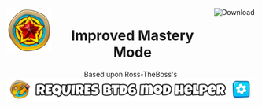 <a href="https://github.com/accfs3211/Improved-Mastery-Model">
    <img align="left" alt="Icon" height="90" src="MasteryModeButton.png">
    <img align="right" alt="Download" height="75" src="ChaosModeButton">
</a>

<h1 align="center">Improved Mastery Mode</h1>
<p align="center">Based upon Ross-TheBoss's <a href="https://github.com/Ross-TheBoss/bloonarius-mastery-mode</a> Bloonarius Mastery Mod.</p>

Upgrades bloon ranks, replacing BADs and Fortified BADs with Tier 3 Bosses and Elite Bosses (Bloonarius, Lych, Dreadbloon, Vortex, Phayze). 

In order to change the game mode to mastery mode, click the Mastery Mode button in the Difficulty Selection screen.
 - Mastery mode's rules will apply on top of whatever vanilla game mode you choose (ABR, Half Cash, etc)
 - Selecting the game mode on the difficulty selection screen for maps will also apply Mastery Mode to Bosses, Challenge Editor, etc. I'm currently working on integrating the mode selection with the game mode change built into the Mod Helper so it can be accessed on other pages.
 - The game modes rotate beetween None, Mastery Mode, and Chaos Mode

In Mastery Mode:
 - Bloons will be upgraded x amount of times, where x can be changed in the mod setting under Promotion Times
 - BADs will be upgraded to a regular boss, with equal probability of any of the bosses being promoted, and Fortified BADs will be upgraded to the Elite variant

In Chaos Mode:
 - Bloons will be upgraded/downgraded at random up to x amount of times, where x can is the the same Promotion Times under mod settings
 - Bad promotion will work the same way as Mastery Mode

Mod Settings:
 - (Rounds early that cash per pop is reduced), self explanatory
 - (Promotion Times), as explained above
 - (Boss Progression), WIP, will change BAD promotions to the tier 1 of the boss variant, and allowing multiple Promotion Times to promote through the tiers
 - ({boss} speed), sets the base speed of the bosses when they spawn in, affected by freeplay rules
 - (Boss Toggles), WIP, will allow individual bosses to be toggled off

Cash Per Pop is reduced early (default 10) because of the amount of extra pops from bloon promotion

[![Requires BTD6 Mod Helper](https://raw.githubusercontent.com/gurrenm3/BTD-Mod-Helper/master/banner.png)](https://github.com/gurrenm3/BTD-Mod-Helper#readme)